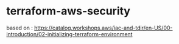 # terraform-aws-security
based on : https://catalog.workshops.aws/iac-and-tdir/en-US/00-introduction/02-initializing-terraform-environment
